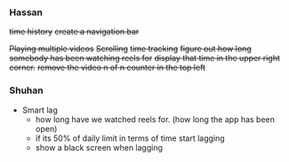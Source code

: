 ### Hassan
~~time history~~
~~create a navigation bar~~

~~Playing multiple videos~~
~~Scrolling~~
~~time tracking~~
~~figure out how long somebody has been watching reels for~~
~~display that time in the upper right corner.~~
~~remove the video n of n counter in the top left~~

### Shuhan
* Smart lag
    - how long have we watched reels for. (how long the app has been open)
    - if its 50% of daily limit in terms of time start lagging
    - show a black screen when lagging
